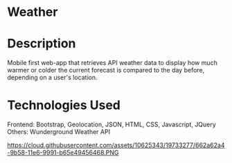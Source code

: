 # Weather

# Description

Mobile first web-app that retrieves API weather data to display how much warmer or colder the current forecast is compared to the day before, depending on a user's location.

# Technologies Used

Frontend: Bootstrap, Geolocation, JSON, HTML, CSS, Javascript, JQuery
Others: Wunderground Weather API

https://cloud.githubusercontent.com/assets/10625343/19733277/662a62a4-9b58-11e6-9991-b65e49456468.PNG
